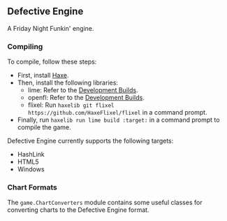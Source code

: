 ## Defective Engine
A Friday Night Funkin' engine.

### Compiling
To compile, follow these steps:
- First, install [Haxe](https://haxe.org/).
- Then, install the following libraries:
  - lime: Refer to the [Development Builds](https://github.com/openfl/lime?tab=readme-ov-file#development-builds).
  - openfl: Refer to the [Development Builds](https://github.com/openfl/openfl?tab=readme-ov-file#development-builds).
  - flixel: Run `haxelib git flixel https://github.com/HaxeFlixel/flixel` in a command prompt.
- Finally, run `haxelib run lime build :target:` in a command prompt to compile the game.

Defective Engine currently supports the following targets:
- HashLink
- HTML5
- Windows

### Chart Formats
The `game.ChartConverters` module contains some useful classes for converting charts to the Defective Engine format.
